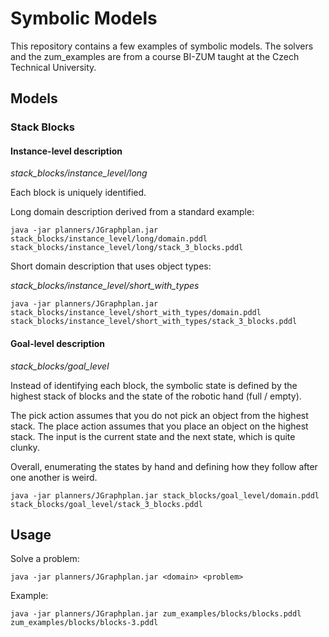 # Symbolic Models #

This repository contains a few examples of symbolic models. The 
solvers and the zum_examples are from a course BI-ZUM taught at the Czech Technical
University.

## Models ##

### Stack Blocks ###

#### Instance-level description ####

*stack_blocks/instance_level/long*

Each block is uniquely identified.

Long domain description derived from a standard example:

```
java -jar planners/JGraphplan.jar stack_blocks/instance_level/long/domain.pddl stack_blocks/instance_level/long/stack_3_blocks.pddl
```

Short domain description that uses object types:

*stack_blocks/instance_level/short_with_types*

```
java -jar planners/JGraphplan.jar stack_blocks/instance_level/short_with_types/domain.pddl stack_blocks/instance_level/short_with_types/stack_3_blocks.pddl
``` 

#### Goal-level description ####

*stack_blocks/goal_level*

Instead of identifying each block, the symbolic state is defined by the highest stack of blocks and the state of the robotic hand (full / empty).

The pick action assumes that you do not pick an object from the highest stack. 
The place action assumes that you place an object on the highest stack. The input is the current state and the next state, which is quite clunky.

Overall, enumerating the states by hand and defining how they follow after one another is weird.

```
java -jar planners/JGraphplan.jar stack_blocks/goal_level/domain.pddl stack_blocks/goal_level/stack_3_blocks.pddl
```

## Usage ##

Solve a problem:
```
java -jar planners/JGraphplan.jar <domain> <problem>
```

Example:
```
java -jar planners/JGraphplan.jar zum_examples/blocks/blocks.pddl zum_examples/blocks/blocks-3.pddl
```